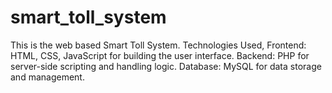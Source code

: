 # smart_toll_system
This is the web based Smart Toll System. Technologies Used, Frontend: HTML, CSS, JavaScript for building the user interface. Backend: PHP for server-side scripting and handling logic. Database: MySQL for data storage and management.
